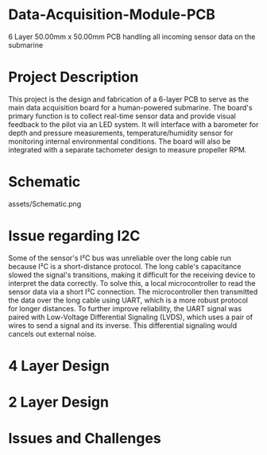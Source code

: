 # Data-Acquisition-Module-PCB
6 Layer 50.00mm x 50.00mm PCB handling all incoming sensor data on the submarine

# Project Description 
This project is the design and fabrication of a 6-layer PCB to serve as the main data acquisition board for a human-powered submarine. The board's primary function is to collect real-time sensor data and provide visual feedback to the pilot via an LED system. It will interface with a barometer for depth and pressure measurements, temperature/humidity sensor for monitoring internal environmental conditions. The board will also be integrated with a separate tachometer design to measure propeller RPM.  

# Schematic 
assets/Schematic.png

# Issue regarding I2C
Some of the sensor's I²C bus was unreliable over the long cable run because I²C is a short-distance protocol. The long cable's capacitance slowed the signal's transitions, making it difficult for the receiving device to interpret the data correctly. To solve this, a local microcontroller to read the sensor data via a short I²C connection. The microcontroller then transmitted the data over the long cable using UART, which is a more robust protocol for longer distances. To further improve reliability, the UART signal was paired with Low-Voltage Differential Signaling (LVDS), which uses a pair of wires to send a signal and its inverse. This differential signaling would cancels out external noise. 



# 4 Layer Design

# 2 Layer Design

# Issues and Challenges
